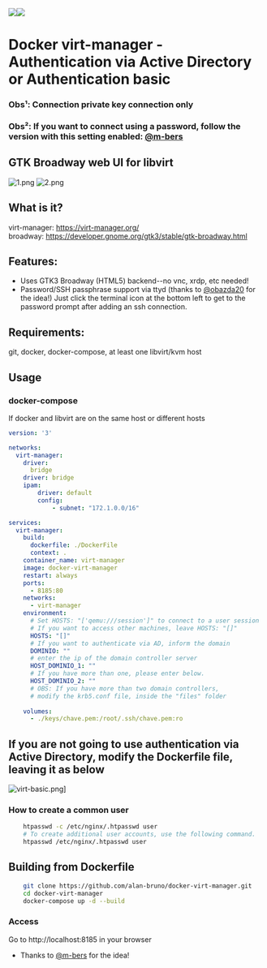 [![](https://github.com/m-bers/docker-virt-manager/workflows/docker%20build/badge.svg)](https://github.com/alan-bruno/docker-virt-manager)[![](https://img.shields.io/docker/pulls/mber5/virt-manager)](https://hub.docker.com/r/alanbruno/virt-manager-login)

# Docker virt-manager - Authentication via Active Directory or Authentication basic
### Obs¹: Connection private key connection only
### Obs²: If you want to connect using a password, follow the version with this setting enabled: [@m-bers](https://github.com/m-bers/docker-virt-manager)

## GTK Broadway web UI for libvirt

![1.png](https://i.postimg.cc/wxkKRKHf/1.png)
![2.png](https://i.postimg.cc/zvxPtrGq/2.png)

## What is it? 
virt-manager: https://virt-manager.org/  
broadway: https://developer.gnome.org/gtk3/stable/gtk-broadway.html


## Features:
* Uses GTK3 Broadway (HTML5) backend--no vnc, xrdp, etc needed!
* Password/SSH passphrase support via ttyd (thanks to [@obazda20](https://github.com/obazda20/docker-virt-manager) for the idea!) Just click the terminal icon at the bottom left to get to the password prompt after adding an ssh connection. 

## Requirements:
git, docker, docker-compose, at least one libvirt/kvm host

## Usage

### docker-compose

If docker and libvirt are on the same host or different hosts
```yaml
version: '3'

networks:
  virt-manager:
    driver:
      bridge
    driver: bridge
    ipam:
        driver: default
        config:
            - subnet: "172.1.0.0/16"

services:  
  virt-manager:
    build:
      dockerfile: ./DockerFile
      context: .
    container_name: virt-manager
    image: docker-virt-manager
    restart: always
    ports:
      - 8185:80
    networks:
      - virt-manager
    environment:
      # Set HOSTS: "['qemu:///session']" to connect to a user session
      # If you want to access other machines, leave HOSTS: "[]"
      HOSTS: "[]"
      # If you want to authenticate via AD, inform the domain
      DOMINIO: ""
      # enter the ip of the domain controller server
      HOST_DOMINIO_1: ""
      # If you have more than one, please enter below.
      HOST_DOMINIO_2: ""
      # OBS: If you have more than two domain controllers, 
      # modify the krb5.conf file, inside the "files" folder
      
    volumes:
      - ./keys/chave.pem:/root/.ssh/chave.pem:ro
```
## If you are not going to use authentication via Active Directory, modify the Dockerfile file, leaving it as below

![virt-basic.png](https://i.postimg.cc/d1t2WTkT/virt-basic.png)]

### How to create a common user

```bash
    htpasswd -c /etc/nginx/.htpasswd user
    # To create additional user accounts, use the following command.
    htpasswd /etc/nginx/.htpasswd user
```
## Building from Dockerfile

```bash
    git clone https://github.com/alan-bruno/docker-virt-manager.git
    cd docker-virt-manager
    docker-compose up -d --build
```

### Access

Go to http://localhost:8185 in your browser





* Thanks to [@m-bers](https://github.com/m-bers/docker-virt-manager) for the idea!
